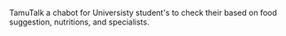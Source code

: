 TamuTalk a chabot for Universisty student's to check their based on food suggestion, nutritions, and specialists.
